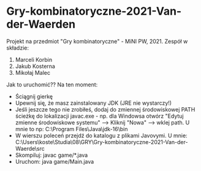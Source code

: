 # Gry-kombinatoryczne-2021-Van-der-Waerden
Projekt na przedmiot "Gry kombinatoryczne" - MiNI PW, 2021.
Zespół w składzie:
1. Marceli Korbin
2. Jakub Kosterna
3. Mikołaj Malec


Jak to uruchomić?? Na ten moment:
* Ściągnij gierkę
* Upewnij się, że masz zainstalowany JDK (JRE nie wystarczy!)
* Jeśli jeszcze tego nie zrobiłeś, dodaj do zmiennej środowiskowej PATH ścieżkę do lokalizacji javac.exe - np. dla Windowsa otwórz "Edytuj zmienne środowiskowe systemu" --> Kliknij "Nowa" --> wklej path. U mnie to np: C:\Program Files\Java\jdk-16\bin
* W wierszu poleceń przejdź do katalogu z plikami Javovymi. U mnie:
C:\Users\koste\Studia\08\GRY\Gry-kombinatoryczne-2021-Van-der-Waerde\src
* Skompiluj:
javac game/*.java
* Uruchom:
java game/Main.java
